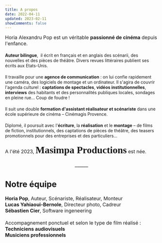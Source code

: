 ```yaml
---
title: A propos
date: 2022-04-11
updated: 2023-02-11
showComments: false
---
```

<p style='margin:0cm;font-size:16px'>Horia Alexandru Pop est un v&eacute;ritable <strong>passionn&eacute; de cin&eacute;ma</strong> depuis l&apos;enfance.</p>
<p style='margin:0cm;font-size:16px'>&nbsp; &nbsp; &nbsp; &nbsp; &nbsp; &nbsp;&nbsp;</p>
<p style='margin:0cm;font-size:16pxtext-align:justify;'><strong>Auteur bilingue</strong>, &nbsp;il &eacute;crit en fran&ccedil;ais et en anglais des sc&eacute;narii, des nouvelles et des pi&egrave;ces de th&eacute;&acirc;tre. Divers revues litt&eacute;raires publient ses &eacute;crits aux Etats-Unis.</p>
<p style='margin:0cm;font-size:16px'>&nbsp; &nbsp; &nbsp; &nbsp; &nbsp; &nbsp;&nbsp;</p>
<p style='margin:0cm;font-size:16pxtext-align:justify;'>Il travaille pour une <strong>agence de communication</strong> : on lui confie rapidement une cam&eacute;ra, des logiciels de montage et un ordinateur. Il s&apos;agira de couvrir l&apos;agenda culturel : <strong>captations de spectacles</strong>, <strong>vid&eacute;os institutionnelles</strong>, <strong>interviews</strong> des habitants et des personnalit&eacute;s publiques locales, sondages en pleine rue&hellip; Coup de foudre ! </p>
<p style='margin:0cm;font-size:16px'>&nbsp; &nbsp; &nbsp; &nbsp; &nbsp; &nbsp;&nbsp;</p>
<p style='margin:0cm;font-size:16pxtext-align:justify;'>Il suit une double <strong>formation d&apos;assistant r&eacute;alisateur et sc&eacute;nariste</strong> dans une &eacute;cole sup&eacute;rieure de cin&eacute;ma &ndash; Cin&eacute;magis Provence.</p>
<p style='margin:0cm;font-size:16px'>&nbsp;&nbsp;</p>
<p style='margin:0cm;font-size:16pxtext-align:justify;'>Diplom&eacute;, il poursuit avec l&apos;<strong>&eacute;criture</strong>, la <strong>r&eacute;alisation</strong> et le <strong>montage</strong> &ndash; de films de fiction, institutionnels, des captations de pi&egrave;ces de th&eacute;&acirc;tre, des teasers promotionnels pour des entreprises et des particuliers&hellip;</p>
<p style='margin:0cm;font-size:16px'>&nbsp; &nbsp; &nbsp; &nbsp; &nbsp; &nbsp;&nbsp;</p>
<p style='margin:0cm;font-size:16px'>A l&apos;&eacute;t&eacute; 2023, <strong><span style='font-size:32px;font-family:"linus";'>Masimpa Productions</span></strong> est n&eacute;e.</p>
<p style='margin:0cm;font-size:16px'>&nbsp; &nbsp; &nbsp; &nbsp; &nbsp; &nbsp;&nbsp;</p>
<p style='margin:0cm;font-size:16px;text-align:center;'>______</p>
<p style='margin:0cm;font-size:16pxtext-align:center;'>&nbsp;</p>  
<p style='margin:0cm;font-size:16px'>&nbsp; &nbsp; &nbsp; &nbsp; &nbsp; &nbsp;&nbsp;</p>
<p style='margin:0cm;font-size:16px'><strong><span style="font-size:27px;">Notre &eacute;quipe</span></strong></p>
<p style='margin:0cm;font-size:16px'>&nbsp;</p>
<p style='margin:0cm;font-size:16px'><strong>Horia Pop</strong>, Auteur, Sc&eacute;nariste, R&eacute;alisateur, Monteur</p>
<p style='margin:0cm;font-size:16px'><strong>Lucas Yahiaoui-Bernole</strong>, Directeur photo, Cadreur</p>
<p style='margin:0cm;font-size:16px'><strong>S&eacute;bastien Cier</strong>, Software ingeneering</p>
<p style='margin:0cm;font-size:16px'>&nbsp;</p>
<p style='margin:0cm;font-size:16px'>Accompagnement ponctuel et selon le type de film r&eacute;alis&eacute; :</p>
<p style='margin:0cm;font-size:16px'><strong>Techniciens audiovisuels</strong></p>
<p style='margin:0cm;font-size:16px'><strong>Musiciens professionnels</strong></p>